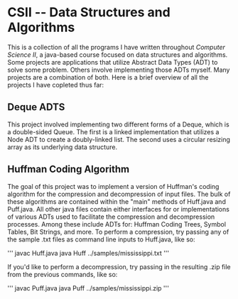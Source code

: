 # CSII -- Data Structures and Algorithms

This is a collection of all the programs I have written throughout _Computer Science II_, a java-based course focused on data structures and algorithms. Some projects are applications that utilize Abstract Data Types (ADT) to solve some problem. Others involve implementing those ADTs myself. Many projects are a combination of both. Here is a brief overview of all the projects I have copleted thus far:

## Deque ADTS

This project involved implementing two different forms of a Deque, which is a double-sided Queue. The first is a linked implementation that utilizes a Node ADT to create a doubly-linked list. The second uses a circular resizing array as its underlying data structure.

## Huffman Coding Algorithm

The goal of this project was to implement a version of Huffman's coding algorithm for the compression and decompression of input files. The bulk of these algorithms are contained within the "main" methods of Huff.java and Puff.java. All other java files contain either interfaces for or implementations of various ADTs used to facilitate the compression and decompression processes. Among these include ADTs for: Huffman Coding Trees, Symbol Tables, Bit Strings, and more. To perform a compression, try passing any of the sample .txt files as command line inputs to Huff.java, like so:

''' 
javac Huff.java
java Huff ../samples/mississippi.txt
'''

If you'd like to perform a decompression, try passing in the resulting .zip file from the previous commands, like so:

'''
javac Puff.java
java Puff ../samples/mississippi.zip
'''

